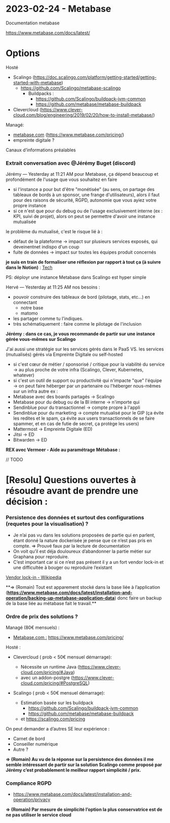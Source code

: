 # 2023-02-24 - Metabase

Documentation metabase

https://www.metabase.com/docs/latest/

# Options

Hosté

- Scalingo (https://doc.scalingo.com/platform/getting-started/getting-started-with-metabase)
  - https://github.com/Scalingo/metabase-scalingo
    - Buildpacks :
      - https://github.com/Scalingo/buildpack-jvm-common
      - https://github.com/metabase/metabase-buildpack
- Clevercloud (https://www.clever-cloud.com/blog/engineering/2019/02/20/how-to-install-metabase/)

Managé:

- [metabase.com](http://metabase.com) (https://www.metabase.com/pricing/)
- empreinte digitale ?

Canaux d’informations préalables

### Extrait conversation avec @Jérémy Buget (discord)

Jérémy — Yesterday at 11:21 AM
pour Metabase, ça dépend beaucoup et profondément de l'usage que vous souhaitez en faire

- si l'instance a pour but d'être "monétisée" (au sens, on partage des tableaux de bords à un sponsor, une frange d'utilisateurs), alors il faut pour des raisons de sécurité, RGPD, autonomie que vous ayiez votre propre instance
- si ce n'est que pour du debug ou de l'usage exclusivement interne (ex : KPI, suivi de projet), alors on peut se permettre d'avoir une instance mutualisée

le problème du mutualisé, c'est le risque lié à :

- défaut de la plateforme -> impact sur plusieurs services exposés, qui deveinentnet indispo d'un coup
- fuite de données -> impact sur toutes les équipes produit concernés

**je suis en train de formaliser une réflexion par rapport à tout ça (à suivre dans le Notion)** : [Tech](https://www.notion.so/Tech-8d6d87be5c0b47fe8f29c4c6bc13794e)

PS: déployr une instance Metabase dans Scalingo est hyper simple

Hervé — Yesterday at 11:25 AM
nos besoins :

- pouvoir construire des tableaux de bord (pilotage, stats, etc...) en connectant
  - notre base
  - matomo
- les partager comme tu l'indiques.
- très schématiquement : faire comme le pilotage de l'inclusion

**Jérémy :
dans ce cas, je vous recommande de partir sur une instance gérée vous-mêmes sur Scalingo**

J'ai aussi une stratégie sur les services gérés dans le PaaS VS. les services (mutualisés) gérés via Empreinte Digitale ou self-hosted

- si c'est cœur de métier / sponsorisé / critique pour la viabilité du service → au plus proche de votre infra (Scalingo, Clever, Kubernetes, whatever)
- si c'est un outil de support ou productivité qui n'impacte "que" l'équipe → on peut faire héberger par un partenaire ou l'héberger nous-mêmes sur un infra autre
  ex :
- Metabase avec des boards partagés -> Scalingo
- Metabase pour du debug ou de la BI interne -> n'importe qui
- Sendinblue pour du transactionnel -> compte propre à l'appli
- Sendinblue pour du marketing -> compte mutualisé pour le GIP (ça évite les redites et le spam, ça évite aux users transactionnels de se faire spammer, et en cas de futie de secret, ça protège les users)
- Mattermost -> Empreinte Digitale (ED)
- Jitsi -> ED
- Bitwarden -> ED

**REX avec Vermeer - Aide au paramétrage Métabase :**

// TODO

# [Resolu] Questions ouvertes à résoudre avant de prendre une décision :

### Persistence des données et surtout des configurations (requetes pour la visualisation) ?

- Je n’ai pas vu dans les solutions proposées de partie qui en parlent, étant donné la nature dockerisée je pense que ce n’est pas pris en compte. ⇒ Prouvé faux par la lecture de documentation
- On voit qu’il est déja douloureux d’abandonner la partie métier sur Graphana pour reproduire.
- C’est important car si ce n’est pas présent il y a un fort vendor lock-in et une difficultée à bouger ou reproduire l’existant

[Vendor lock-in - Wikipedia](https://en.wikipedia.org/wiki/Vendor_lock-in)

**⇒ (Romain) Tout est apparement stocké dans la base liée à l’application (**https://www.metabase.com/docs/latest/installation-and-operation/backing-up-metabase-application-data**) donc faire un backup de la base liée au métabase fait le travail.\*\*

### Ordre de prix des solutions ?

Managé (80€ mensuels) :

- [Metabase.com :](http://Metabase.com) https://www.metabase.com/pricing/

Hosté :

- Clevercloud ( prob < 50€ mensuel démarrage):

  - Nécessite un runtime Java (https://www.clever-cloud.com/pricing/#Java)
  - avec un addon-postgre (https://www.clever-cloud.com/pricing/#PostgreSQL)

- Scalingo ( prob < 50€ mensuel démarrage):
  - Estimation basée sur les buildpack
    - https://github.com/Scalingo/buildpack-jvm-common
    - https://github.com/metabase/metabase-buildpack
  - et https://scalingo.com/pricing

On peut demander a d’autres SE leur expérience :

- Carnet de bord
- Conseiller numérique
- Autre ?

**⇒ (Romain) Au vu de la réponse sur la persistence des données il me semble intéressant de partir sur la solution Scalingo comme proposé par Jérémy c’est probablement le meilleur rapport simplicité / prix.**

### Compliance RGPD

- https://www.metabase.com/docs/latest/installation-and-operation/privacy

**⇒ (Romain) Par mesure de simplicité l’option la plus conservatrice est de ne pas utiliser le service cloud**
